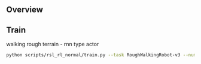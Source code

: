 ## Overview

## Train

walking rough terrain - rnn type actor

```bash
python scripts/rsl_rl_normal/train.py --task RoughWalkingRobot-v3 --num_envs 4096 --headless
```
